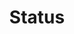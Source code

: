 ---
layout: pattern.njk
key: status-lean_it
title: Status
parent: components-lean_it
image: lean/overview/status.webp
keywords: status, valid, invalid, warning
order: 250
availablelanguages: 
    - de
    - en
---